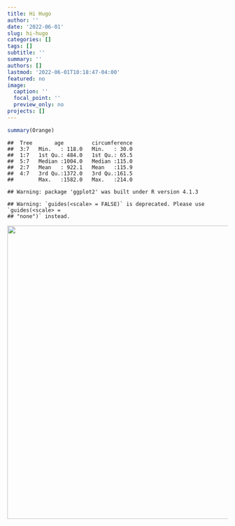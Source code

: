 ```yaml
---
title: Hi Hugo
author: ''
date: '2022-06-01'
slug: hi-hugo
categories: []
tags: []
subtitle: ''
summary: ''
authors: []
lastmod: '2022-06-01T10:18:47-04:00'
featured: no
image:
  caption: ''
  focal_point: ''
  preview_only: no
projects: []
---
```



```r
summary(Orange)
```

```
##  Tree       age         circumference  
##  3:7   Min.   : 118.0   Min.   : 30.0  
##  1:7   1st Qu.: 484.0   1st Qu.: 65.5  
##  5:7   Median :1004.0   Median :115.0  
##  2:7   Mean   : 922.1   Mean   :115.9  
##  4:7   3rd Qu.:1372.0   3rd Qu.:161.5  
##        Max.   :1582.0   Max.   :214.0
```


```
## Warning: package 'ggplot2' was built under R version 4.1.3
```

```
## Warning: `guides(<scale> = FALSE)` is deprecated. Please use `guides(<scale> =
## "none")` instead.
```

<img src="{{< blogdown/postref >}}index_files/figure-html/unnamed-chunk-2-1.png" width="672" />

